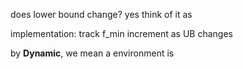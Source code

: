 does lower bound change?
	yes
think of it as 

implementation:
	track f_min
	increment as UB changes

by **Dynamic**, we mean a environment is 